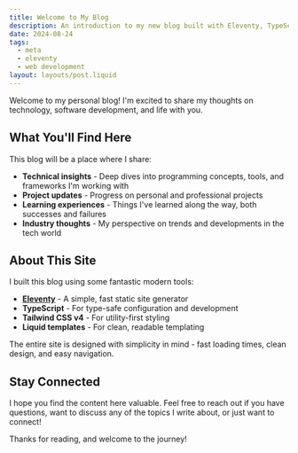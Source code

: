 ```yaml
---
title: Welcome to My Blog
description: An introduction to my new blog built with Eleventy, TypeScript, and Tailwind CSS.
date: 2024-08-24
tags:
  - meta
  - eleventy
  - web development
layout: layouts/post.liquid
---
```


Welcome to my personal blog! I'm excited to share my thoughts on technology, software development, and life with you.

## What You'll Find Here

This blog will be a place where I share:

- **Technical insights** - Deep dives into programming concepts, tools, and frameworks I'm working with
- **Project updates** - Progress on personal and professional projects
- **Learning experiences** - Things I've learned along the way, both successes and failures
- **Industry thoughts** - My perspective on trends and developments in the tech world

## About This Site

I built this blog using some fantastic modern tools:

- **[Eleventy](https://www.11ty.dev/)** - A simple, fast static site generator
- **TypeScript** - For type-safe configuration and development
- **Tailwind CSS v4** - For utility-first styling
- **Liquid templates** - For clean, readable templating

The entire site is designed with simplicity in mind - fast loading times, clean design, and easy navigation.

## Stay Connected

I hope you find the content here valuable. Feel free to reach out if you have questions, want to discuss any of the topics I write about, or just want to connect!

Thanks for reading, and welcome to the journey!
